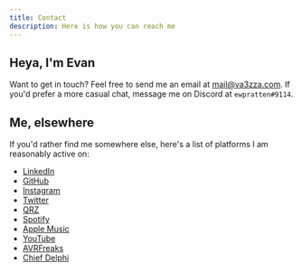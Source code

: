 ```yaml
---
title: Contact
description: Here is how you can reach me
---
```


## Heya, I'm Evan

Want to get in touch? Feel free to send me an email at [mail@va3zza.com](mailto:mail@va3zza.com). If you'd prefer a more casual chat, message me on Discord at `ewpratten#9114`.

## Me, elsewhere

If you'd rather find me somewhere else, here's a list of platforms I am reasonably active on:

- [LinkedIn](https://www.linkedin.com/in/ewpratten/)
- [GitHub](https://github.com/ewpratten)
- [Instagram](https://www.instagram.com/evanpratten/)
- [Twitter](https://twitter.com/ewpratten/)
- [QRZ](https://qrz.com/db/va3zza)
- [Spotify](https://open.spotify.com/artist/1aLNEmgqBJkhfkEZvf8Vh5)
- [Apple Music](https://music.apple.com/us/artist/evan-pratten/1611566708)
- [YouTube](https://www.youtube.com/channel/UCrHT3Lt0Mg90bspbMHJfTcA")
- [AVRFreaks](https://www.avrfreaks.net/users/ewpratten)
- [Chief Delphi](https://www.chiefdelphi.com/u/ewpratten)